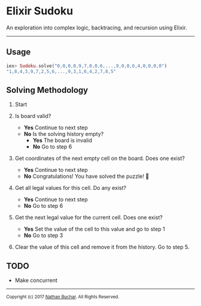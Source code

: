 # Elixir Sudoku

An exploration into complex logic, backtracing, and recursion using Elixir.


***

## Usage

```elixir
iex> Sudoku.solve("0,0,0,0,9,7,0,0,6,...,9,0,0,6,4,0,0,0,0")
"1,8,4,3,9,7,2,5,6,...,9,3,1,6,4,2,7,8,5"
```

## Solving Methodology

1. Start

2. Is board valid?
   - **Yes** Continue to next step
   - **No** Is the solving history empty?
      - **Yes** The board is invalid
      - **No** Go to step 6

3. Get coordinates of the next empty cell on the board. Does one exist?
   - **Yes** Continue to next step
   - **No** Congratulations! You have solved the puzzle! :tada:

4. Get all legal values for this cell. Do any exist?
   - **Yes** Continue to next step
   - **No** Go to step 6

5. Get the next legal value for the current cell. Does one exist?
   - **Yes** Set the value of the cell to this value and go to step 1
   - **No** Go to step 3

6. Clear the value of this cell and remove it from the history. Go to step 5.


## TODO

* Make concurrent


***


<small>Copyright (c) 2017 [Nathan Buchar](mailto:hello@nathanbuchar.com). All Rights Reserved.</small>
